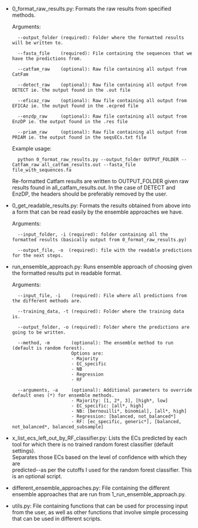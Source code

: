 - 0_format_raw_results.py: Formats the raw results from specified methods.
  
	Arguments:
	

		--output_folder (required): Folder where the formatted results will be written to.  
									
		--fasta_file    (required): File containing the sequences that we have the predictions from.  
									
		--catfam_raw    (optional): Raw file containing all output from CatFam  
		
		--detect_raw	(optional): Raw file containing all output from DETECT ie. the output found in the .out file 
									
		--eficaz_raw    (optional): Raw file containing all output from EFICAz ie. the output found in the .ecpred file 
									
		--enzdp_raw	    (optional): Raw file containing all output from EnzDP ie. the output found in the .res file 
									
		--priam_raw	    (optional): Raw file containing all output from PRIAM ie. the output found in the seqsECs.txt file 

									
	Example usage:  
	
		python 0_format_raw_results.py --output_folder OUTPUT_FOLDER --Catfam_raw all_catfam_results.out --fasta_file file_with_sequences.fa
	
	Re-formatted Catfam results are written to OUTPUT_FOLDER given raw results
	found in all_catfam_results.out.  In the case of DETECT and EnzDP, the
	headers should be preferably removed by the user. 
	
- 0_get_readable_results.py: Formats the results obtained from above into a form that can be read easily by the ensemble approaches we have. 
	
	Arguments: 
	
		--input_folder, -i (required): folder containing all the formatted results (basically output from 0_format_raw_results.py) 
		
		--output_file, -o  (required): file with the readable predictions for the next steps. 
	
- run_ensemble_approach.py: Runs ensemble approach of choosing given the formatted results put in readable format. 
	
	Arguments: 
	
		--input_file, -i    (required): File where all predictions from the different methods are. 
		
		--training_data, -t (required): Folder where the training data is. 
		
		--output_folder, -o (required): Folder where the predictions are going to be written.
		
		--method, -m        (optional): The ensemble method to run (default is random forest). 
							Options are: 
							- Majority 
							- EC_specific 
							- NB 
							- Regression 
							- RF 
										
		--arguments, -a     (optional): Additional parameters to override default ones (*) for ensemble methods. 
							- Majority: [1, 2*, 3], [high*, low] 
							- EC_specific: [all*, high] 
							- NB: [bernouilli*, binomial], [all*, high] 
							- Regression: [balanced, not_balanced*] 
							- RF: [ec_specific, generic*], [balanced, not_balanced*, balanced_subsample] 
					
- x_list_ecs_left_out_by_RF_classifier.py: Lists the ECs predicted by each tool 
	for which there is no trained random forest classifier (default settings).   
	Separates those ECs	based on the level of confidence with which they are  
	predicted--as per the cutoffs I used for the random forest classifier. This  
	is an optional script.	 				
  
- different_ensemble_approaches.py: File containing the different ensemble 
  approaches that are run from 1_run_ensemble_approach.py. 
  
- utils.py: File containing functions that can be used for processing input from 
	the user, as well as other functions that involve simple processing that can 
	be used in different scripts. 